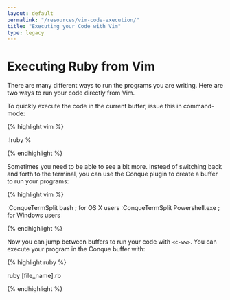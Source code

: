 ```yaml
---
layout: default
permalink: "/resources/vim-code-execution/"
title: "Executing your Code with Vim"
type: legacy
---
```


# Executing Ruby from Vim
There are many different ways to run the programs you are writing. Here
are two ways to run your code directly from Vim.

To quickly execute the code in the current buffer, issue this in
command-mode:

{% highlight vim %}

:!ruby %

{% endhighlight %}

Sometimes you need to be able to see a bit more. Instead of switching
back and forth to the terminal, you can use the Conque plugin to create
a buffer to run your programs:

{% highlight vim %}

:ConqueTermSplit bash ; for OS X users
:ConqueTermSplit Powershell.exe ; for Windows users


{% endhighlight %}

Now you can jump between buffers to run your code with `<c-ww>`. You can
execute your program in the Conque buffer with:

{% highlight ruby %}

ruby [file_name].rb

{% endhighlight %}
